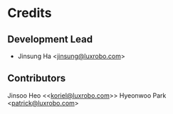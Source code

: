 Credits
=======

Development Lead
----------------
-   Jinsung Ha \<<jinsung@luxrobo.com>\>

Contributors
------------
Jinsoo Heo \<<koriel@luxrobo.com\>>
Hyeonwoo Park \<<patrick@luxrobo.com>\>
